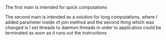 The first main is intended for quick computations

The second main is intended as a solution for long computations, where I added parameter inside of join method
and the second thing which was changed is I set threads to daemon threads in order to application could be terminated as soon as it runs out the instructions